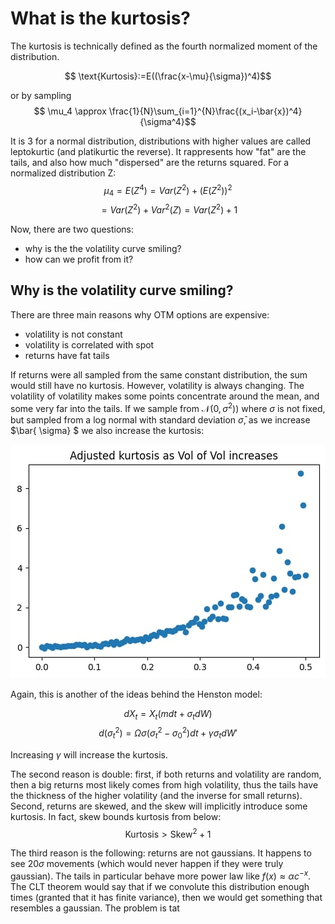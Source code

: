 # What is the kurtosis?


The kurtosis is technically defined as the fourth normalized moment of the distribution. 

$$ \text{Kurtosis}:=E((\frac{x-\mu}{\sigma})^4)$$

or by sampling
$$ \mu_4 \approx \frac{1}{N}\sum_{i=1}^{N}\frac{(x_i-\bar{x})^4}{\sigma^4}$$

It is 3 for a normal distribution, distributions with higher values are called leptokurtic (and platikurtic the reverse). It rappresents how "fat" are the tails, and also how much "dispersed" are the returns squared. For a normalized distribution Z:
$$ \mu_4 = E(Z^4) = Var(Z^2)+ (E(Z^2))^2$$
$$ =Var(Z^2) + Var^2(Z) = Var(Z^2) +1 $$

Now, there are two questions:
* why is the the volatility curve smiling?
* how can we profit from it?

## Why is the volatility curve smiling?
There are three main reasons why OTM options are expensive:
* volatility is not constant
* volatility is correlated with spot
* returns have fat tails

If returns were all sampled from the same constant distribution, the sum would still have no kurtosis. However, volatility is always changing. The volatility of volatility makes some points concentrate around the mean, and some very far into the tails. If we sample from $\mathcal{N}(0, \sigma^2))$ where $\sigma$ is not fixed, but sampled from a log normal with standard deviation $\bar{\sigma}$, as we increase $\bar{ \sigma} $ we also increase the kurtosis:

![kurt1](kurt1.jpg)

Again, this is another of the ideas behind the Henston model:

$$dX_t = X_t(mdt+\sigma_tdW)$$
$$d(\sigma_t^2)=\Omega\sigma(\sigma_t^2-\sigma_0^2)dt+\gamma\sigma_tdW' $$

Increasing $\gamma$ will increase the kurtosis.

The second reason is double: first, if both returns and volatility are random, then a big returns most likely comes from high volatility, thus the tails have the thickness of the higher volatility (and the inverse for small returns). Second, returns are skewed, and the skew will implicitly introduce some kurtosis. In fact, skew bounds kurtosis from below:
$$\text{Kurtosis} > \text{Skew}^2 +1$$

The third reason is the following: returns are not gaussians. It happens to see $20\sigma$ movements (which would never happen if they were truly gaussian). The tails in particular behave more power law like $f(x) \approx \alpha c^{-x}$. The CLT theorem would say that if we convolute this distribution enough times (granted that it has finite variance), then we would get something that resembles a gaussian. The problem is tat

